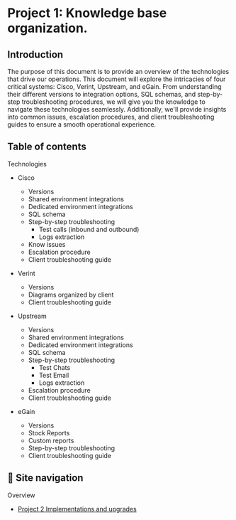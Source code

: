 # Project 1: Knowledge base organization.

## **Introduction**

The purpose of this document is to provide an overview of the technologies that drive our operations. This document will explore the intricacies of four critical systems: Cisco, Verint, Upstream, and eGain. From understanding their different versions to integration options, SQL schemas, and step-by-step troubleshooting procedures, we will give you the knowledge to navigate these technologies seamlessly. Additionally, we'll provide insights into common issues, escalation procedures, and client troubleshooting guides to ensure a smooth operational experience.

## Table of contents

Technologies

* Cisco
  - Versions
  - Shared environment integrations
  - Dedicated environment integrations 
  - SQL schema
  - Step-by-step troubleshooting
    - Test calls (inbound and outbound)
    - Logs extraction
  - Know issues
  - Escalation procedure
  - Client troubleshooting guide

* Verint
  - Versions
  - Diagrams organized by client
  - Client troubleshooting guide

* Upstream
  - Versions
  - Shared environment integrations
  - Dedicated environment integrations
  - SQL schema
  - Step-by-step troubleshooting
    - Test Chats
    - Test Email
    - Logs extraction
  - Escalation procedure
  - Client troubleshooting guide

* eGain
  - Versions
  - Stock Reports
  - Custom reports
  - Step-by-step troubleshooting
  - Client troubleshooting guide


## 📍 Site navigation

Overview

- [Project 2 Implementations and upgrades](https://github.com/carlossolis2706/carlossolis2706/blob/main/Sample-2-overview.md)
